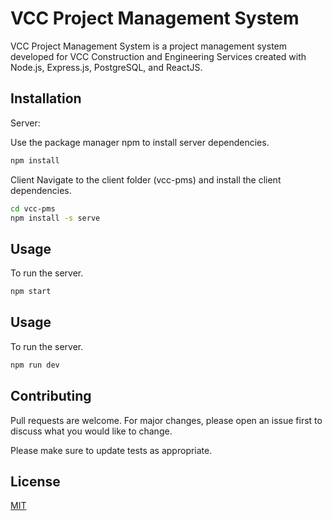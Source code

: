 # VCC Project Management System

VCC Project Management System is a project management system developed for VCC Construction and Engineering Services created with Node.js, Express.js, PostgreSQL, and ReactJS.

## Installation
Server:

Use the package manager npm to install server dependencies.

```bash
npm install
```
Client
Navigate to the client folder (vcc-pms) and install the client dependencies.
```bash
cd vcc-pms
npm install -s serve
```
## Usage
To run the server.
```python
npm start
```
## Usage
To run the server.
```python
npm run dev
```
## Contributing

Pull requests are welcome. For major changes, please open an issue first
to discuss what you would like to change.

Please make sure to update tests as appropriate.

## License

[MIT](https://choosealicense.com/licenses/mit/)